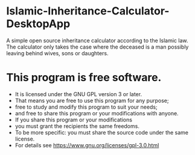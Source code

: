 # Islamic-Inheritance-Calculator-DesktopApp
A simple open source inheritance calculator according to the Islamic law. The calculator only takes the case where the deceased is a man possibly leaving behind wives, sons or daughters.

# This program is free software.
- It is licensed under the GNU GPL version 3 or later.
- That means you are free to use this program for any purpose;
- free to study and modify this program to suit your needs;
- and free to share this program or your modifications with anyone.
- If you share this program or your modifications
- you must grant the recipients the same freedoms.
- To be more specific: you must share the source code under the same license.
- For details see https://www.gnu.org/licenses/gpl-3.0.html
